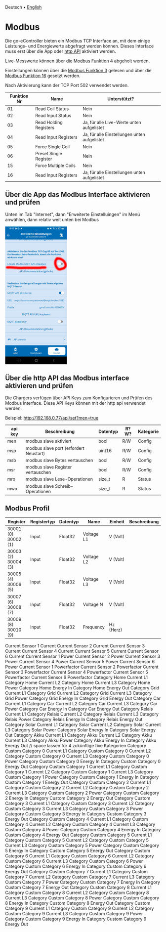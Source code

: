 Deutsch &bull; [English](modbus-en.md)

# Modbus

Die go-eController bieten ein Modbus TCP Interface an, mit dem einige Leistungs- und Energiewerte abgefragt werden können. Dieses Interface muss erst über die App oder [http API](http-de.md) aktiviert werden.

Live-Messwerte können über die [Modbus Funktion 4](https://www.simplymodbus.ca/FC04.htm) abgeholt werden.

Einstellungen können über die [Modbus Funktion 3](https://www.simplymodbus.ca/FC03.htm) gelesen und über die [Modbus Funktion 16](https://www.simplymodbus.ca/FC16.htm) gesetzt werden.

Nach Aktivierung kann der TCP Port 502 verwendet werden.

| Funktion Nr | Name                      | Unterstützt?                                 |
| ----------- | ------------------------- | -------------------------------------------- |
| 01          | Read Coil Status          | Nein                                         |
| 02          | Read Input Status         | Nein                                         |
| 03          | Read Holding Registers    | Ja, für alle Live-Werte unten aufgelistet    |
| 04          | Read Input Registers      | Ja, für alle Einstellungen unten aufgelistet |
| 05          | Force Single Coil         | Nein                                         |
| 06          | Preset Single Register    | Nein                                         |
| 15          | Force Multiple Coils      | Nein                                         |
| 16          | Read Input Registers      | Ja, für alle Einstellungen unten aufgelistet |

## Über die App das Modbus Interface aktivieren und prüfen

Unten im Tab "Internet", dann "Erweiterte Einstelluingen" im Menü anwählen, dann relativ weit unten bei Modbus

<img src="screenshots/modbus-app-enable.png?raw=true" width="200" />

## Über die http API das Modbus interface aktivieren und prüfen

Die Chargers verfügen über API Keys zum Konfigurieren und Prüfen des Modbus interface. Diese API Keys können mit der http api verwendet werden.

Beispiel: http://192.168.0.77/api/set?men=true

| api key | Beschreibung                 | Datentyp | R?W? | Kategorie |
| ------- | ---------------------------- | -------- | ---- | --------- |
| men     | modbus slave aktiviert       | bool     | R/W  | Config    |
| msp     | modbus slave port (erfordert Neustart) | uint16 | R/W | Config |
| msb     | modbus slave Bytes vertauschen | bool     | R/W  | Config    |
| msr     | modbus slave Register vertauschen | bool     | R/W  | Config    |
| mro     | modbus slave Lese-Operationen | size_t   | R    | Status    |
| mwo     | modbus slave Schreib-Operationen | size_t  | R    | Status    |

## Modbus Profil

| Register                   | Registertyp | Datentyp  | Name       | Einheit   | Beschreibung         |
| -------------------------- | ----------- | --------- | ---------- | --------- | -------------------- |
| 30001 (0) <br /> 30002 (1) | Input       | Float32   | Voltage L1 | V (Volt)  |                      |
| 30003 (2) <br /> 30004 (3) | Input       | Float32   | Voltage L2 | V (Volt)  |                      |
| 30005 (4) <br /> 30006 (5) | Input       | Float32   | Voltage L3 | V (Volt)  |                      |
| 30007 (6) <br /> 30008 (7) | Input       | Float32   | Voltage N  | V (Volt)  |                      |
| 30009 (8) <br /> 30010 (9) | Input       | Float32   | Frequency  | Hz (Herz) |                      |
Current Sensor 1 Current
Current Sensor 2 Current
Current Sensor 3 Current
Current Sensor 4 Current
Current Sensor 5 Current
Current Sensor 6 Current
Current Sensor 1 Power
Current Sensor 2 Power
Current Sensor 3 Power
Current Sensor 4 Power
Current Sensor 5 Power
Current Sensor 6 Power
Current Sensor 1 Powerfactor
Current Sensor 2 Powerfactor
Current Sensor 3 Powerfactor
Current Sensor 4 Powerfactor
Current Sensor 5 Powerfactor
Current Sensor 6 Powerfactor
Category Home Current L1
Category Home Current L2
Category Home Current L3
Category Home Power
Category Home Energy In
Category Home Energy Out
Category Grid Current L1
Category Grid Current L2
Category Grid Current L3
Category Grid Power
Category Grid Energy In
Category Grid Energy Out
Category Car Current L1
Category Car Current L2
Category Car Current L3
Category Car Power
Category Car Energy In
Category Car Energy Out
Category Relais Current L1
Category Relais Current L2
Category Relais Current L3
Category Relais Power
Category Relais Energy In
Category Relais Energy Out
Category Solar Current L1
Category Solar Current L2
Category Solar Current L3
Category Solar Power
Category Solar Energy In
Category Solar Energy Out
Category Akku Current L1
Category Akku Current L2
Category Akku Current L3
Category Akku Power
Category Akku Energy In
Category Akku Energy Out
// space lassen für 4 zukünftige fixe Kategorien
Category Custom Category 0 Current L1
Category Custom Category 0 Current L2
Category Custom Category 0 Current L3
Category Custom Category 0 Power
Category Custom Category 0 Energy In
Category Custom Category 0 Energy Out
Category Custom Category 1 Current L1
Category Custom Category 1 Current L2
Category Custom Category 1 Current L3
Category Custom Category 1 Power
Category Custom Category 1 Energy In
Category Custom Category 1 Energy Out
Category Custom Category 2 Current L1
Category Custom Category 2 Current L2
Category Custom Category 2 Current L3
Category Custom Category 2 Power
Category Custom Category 2 Energy In
Category Custom Category 2 Energy Out
Category Custom Category 3 Current L1
Category Custom Category 3 Current L2
Category Custom Category 3 Current L3
Category Custom Category 3 Power
Category Custom Category 3 Energy In
Category Custom Category 3 Energy Out
Category Custom Category 4 Current L1
Category Custom Category 4 Current L2
Category Custom Category 4 Current L3
Category Custom Category 4 Power
Category Custom Category 4 Energy In
Category Custom Category 4 Energy Out
Category Custom Category 5 Current L1
Category Custom Category 5 Current L2
Category Custom Category 5 Current L3
Category Custom Category 5 Power
Category Custom Category 5 Energy In
Category Custom Category 5 Energy Out
Category Custom Category 6 Current L1
Category Custom Category 6 Current L2
Category Custom Category 6 Current L3
Category Custom Category 6 Power
Category Custom Category 6 Energy In
Category Custom Category 6 Energy Out
Category Custom Category 7 Current L1
Category Custom Category 7 Current L2
Category Custom Category 7 Current L3
Category Custom Category 7 Power
Category Custom Category 7 Energy In
Category Custom Category 7 Energy Out
Category Custom Category 8 Current L1
Category Custom Category 8 Current L2
Category Custom Category 8 Current L3
Category Custom Category 8 Power
Category Custom Category 8 Energy In
Category Custom Category 8 Energy Out
Category Custom Category 9 Current L1
Category Custom Category 9 Current L2
Category Custom Category 9 Current L3
Category Custom Category 9 Power
Category Custom Category 9 Energy In
Category Custom Category 9 Energy Out